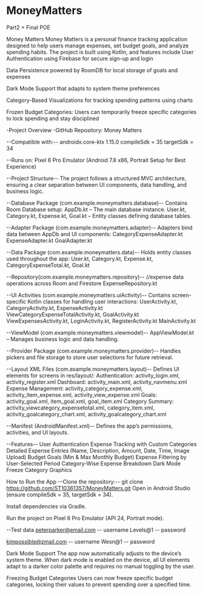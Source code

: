 # MoneyMatters
Part2 + Final POE



Money Matters
Money Matters is a personal finance tracking application designed to help users manage expenses, set budget goals, and analyze spending habits. The project is built using Kotlin, and features include 
User Authentication using Firebase for secure sign-up and login

Data Persistence powered by RoomDB for local storage of goals and expenses

Dark Mode Support that adapts to system theme preferences

Category-Based Visualizations for tracking spending patterns using charts

Frozen Budget Categories: Users can temporarily freeze specific categories to lock spending and stay disciplined

-Project Overview
-GitHub Repository: Money Matters

--Compatible with:--
androidx.core-ktx 1.15.0
compileSdk = 35
targetSdk = 34

--Runs on: Pixel 6 Pro Emulator (Android 7.8 x86, Portrait Setup for Best Experience)

--Project Structure--
The project follows a structured MVC architecture, ensuring a clear separation between UI components, data handling, and business logic.

--Database Package (com.example.moneymatters.database)--
Contains Room Database setup:
AppDb.kt – The main database instance.
User.kt, Category.kt, Expense.kt, Goal.kt – Entity classes defining database tables.

--Adapter Package (com.example.moneymatters.adapter)--
Adapters bind data between AppDb and UI components:
CategoryExpenseAdapter.kt
ExpenseAdapter.kt
GoalAdapter.kt

--Data Package (com.example.moneymatters.data)--
Holds entity classes used throughout the app:
User.kt, Category.kt, Expense.kt, CategoryExpenseTotal.kt, Goal.kt

--Repository(com.example.moneymatters.repository)--
//expense data operations across Room and Firestore
ExpenseRepository.kt


--UI Activities (com.example.moneymatters.uiActivity)--
Contains screen-specific Kotlin classes for handling user interactions:
UserActivity.kt, CategoryActivity.kt, ExpenseActivity.kt
ViewCategoryExpenseTotalActivity.kt, GoalActivity.kt
ViewExpensesActivity.kt, LoginActivity.kt, RegisterActivity.kt
MainActivity.kt

--ViewModel (com.example.moneymatters.viewmodel)--
AppViewModel.kt – Manages business logic and data handling.

--Provider Package (com.example.moneymatters.provider)--
Handles pickers and file storage to store user selections for future retrieval.

--Layout XML Files (com.example.moneymatters.layout)--
Defines UI elements for screens in res/layout/:
Authentication: activity_login.xml, activity_register.xml
Dashboard: activity_main.xml, activity_navmenu.xml
Expense Management: activity_category_expense.xml, activity_item_expense.xml, activity_view_expense.xml
Goals: activity_goal.xml, item_goal.xml, goal_item.xml
Category Summary: activity_viewcategory_expensetotal.xml, category_item.xml, activity_goalcategory_chart.xml, activity_goalcategory_chart.xml



--Manifest (AndroidManifest.xml)--
Defines the app’s permissions, activities, and UI layouts.

--Features--
User Authentication
Expense Tracking with Custom Categories
Detailed Expense Entries (Name, Description, Amount, Date, Time, Image Upload)
Budget Goals (Min & Max Monthly Budget)
Expense Filtering by User-Selected Period
Category-Wise Expense Breakdown
Dark Mode
Freeze Category
Graphics

How to Run the App
--Clone the repository:--
git clone https://github.com/ST10361357/MoneyMatters.git
Open in Android Studio (ensure compileSdk = 35, targetSdk = 34).

Install dependencies via Gradle.

Run the project on Pixel 6 Pro Emulator (API 24, Portrait mode).

--Test data
peterparker@email.com -- username
Levels@1 -- password

kimpossible@zmail.com -- username
Wesn@1 -- password

Dark Mode Support
The app now automatically adjusts to the device’s system theme. When dark mode is enabled on the device, all UI elements adapt to a darker color palette and requires no manual toggling by the user.

 Freezing Budget Categories
Users can now freeze specific budget categories, locking their values to prevent spending over a specified time.
